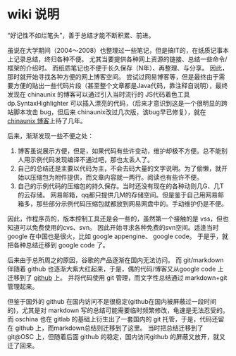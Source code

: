 # wiki 说明
“好记性不如烂笔头”，善于总结才能不断积累、前进。

虽说在大学期间（2004～2008）也整理过一些笔记，但是搞IT的，在纸质记事本上记录总结，终归各种不便。
尤其当要提供各种网上资源的链接、总结一些命令/框架的介绍时。
而纸质笔记也不便于长久保存（N年）、再整理、与分享。
因此，那时就开始寻找各种方便的网上博客空间。
尝试过网易博客等，但是最终由于需要方便的贴出一些代码片段（甚至整个文章都是Java代码，靠注释自说明），最终发现在 chinaunix 的博客可以通过引入当时流行的 JS代码着色工具 dp.SyntaxHighlighter 可以插入漂亮的代码，（后来才意识到这是一个很明显的跨站脚本攻击 bug，但后来 chinaunix改过几次版，该bug早已修复），就在 [chinaunix 博客](http://btpka3.blog.chinaunix.net/)上待了几年。

后来，渐渐发现一些不便之处：

1. 博客虽说展示方便，但是，如果代码有些许变动，维护却极不方便。总不能别人用示例代码发现编译不通过吧，那也太丢人了。
1. 自己的总结还是主要以代码为主，不会去码大量的文字说明。为了偷懒，就开始以压缩包为附件提供，而文章内容就一两行。阅读也有些许不便。
1. 自己的示例代码的压缩包的持久保存。当时还没有现在的各种动则几G、几T的云存储。
网易邮箱，qq都只提供几M的存储空间。但是鉴于自己用网易邮箱多，那些部分示例代码压缩包就都放到网易网盘中的。手动维护仍是不便。

因此，作程序员的，版本控制工具还是会一些的，虽然第一个接触的是 vss，但也知道可以免费使用的cvs、svn。
因此开始寻求各种免费的svn空间。适逢当时 google 在中国也是很火，比如 google appengine、 google code。
于是乎，就把各种总结迁移到 google code 了。

后来由于总所周之的原因，谷歌的产品逐渐在国内无法访问。
而 git/markdown 伴随着 github 也逐渐大紫大红起来，于是，偶的代码/博客又从google code 上迁移到了 [github](https://github.com/btpka3/btpka3.github.com) 上。
并将代码使用 git 管理，而文字性总结通过 markdown+git 管理起来。

但鉴于国外的 github 在国内访问不是很稳定(github在国内被屏蔽过一段时间的)，尤其是对 markdown 写的总结可能需要临时频繁修改，龟速是无法忍受的。而 oschina 也在 gitlab 的基础上衍生出了一套国内的 git 托管，于是，代码还留在 github 上，而markdown总结则迁移到了这里。
当时把总结迁移到了 git@OSC 上，但随着后面 github 的稳定，国内访问github 的屏蔽又放开，就又迁了回来。


<!--
鉴于github使用的部分资源在国内访问不稳定，打算将在github上的wiki迁移到这里。
```
git clone --bare  https://github.com/btpka3/btpka3.github.com.wiki.git
cd btpka3.github.com.wiki.git
git push --mirror http://git.oschina.net/btpka3/btpka3.wiki.git
cd ..
git clone http://git.oschina.net/btpka3/btpka3.wiki.git
cd btpka3.wiki
echo Welcome to the btpka3 wiki! > Home.markdown
git add Home.markdown
git commit -m "recover home page for wiki"
git push
```
本地编辑wiki [参考](http://git.oschina.net/xieyajie/XDUI/wikis/git_access)
使用[gollum](https://github.com/gollum/gollum)
-----------------------------------------
-->





